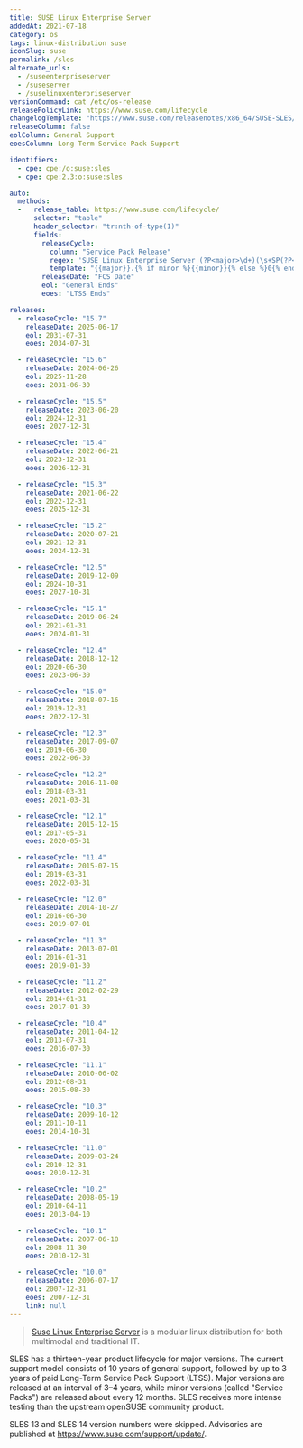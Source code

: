```yaml
---
title: SUSE Linux Enterprise Server
addedAt: 2021-07-18
category: os
tags: linux-distribution suse
iconSlug: suse
permalink: /sles
alternate_urls:
  - /suseenterpriseserver
  - /suseserver
  - /suselinuxenterpriseserver
versionCommand: cat /etc/os-release
releasePolicyLink: https://www.suse.com/lifecycle
changelogTemplate: "https://www.suse.com/releasenotes/x86_64/SUSE-SLES/{{'__RELEASE_CYCLE__'|replace:'.','-SP'}}/"
releaseColumn: false
eolColumn: General Support
eoesColumn: Long Term Service Pack Support

identifiers:
  - cpe: cpe:/o:suse:sles
  - cpe: cpe:2.3:o:suse:sles

auto:
  methods:
  -   release_table: https://www.suse.com/lifecycle/
      selector: "table"
      header_selector: "tr:nth-of-type(1)"
      fields:
        releaseCycle:
          column: "Service Pack Release"
          regex: 'SUSE Linux Enterprise Server (?P<major>\d+)(\s+SP(?P<minor>\d+))?'
          template: "{{major}}.{% if minor %}{{minor}}{% else %}0{% endif %}"
        releaseDate: "FCS Date"
        eol: "General Ends"
        eoes: "LTSS Ends"

releases:
  - releaseCycle: "15.7"
    releaseDate: 2025-06-17
    eol: 2031-07-31
    eoes: 2034-07-31

  - releaseCycle: "15.6"
    releaseDate: 2024-06-26
    eol: 2025-11-28
    eoes: 2031-06-30

  - releaseCycle: "15.5"
    releaseDate: 2023-06-20
    eol: 2024-12-31
    eoes: 2027-12-31

  - releaseCycle: "15.4"
    releaseDate: 2022-06-21
    eol: 2023-12-31
    eoes: 2026-12-31

  - releaseCycle: "15.3"
    releaseDate: 2021-06-22
    eol: 2022-12-31
    eoes: 2025-12-31

  - releaseCycle: "15.2"
    releaseDate: 2020-07-21
    eol: 2021-12-31
    eoes: 2024-12-31

  - releaseCycle: "12.5"
    releaseDate: 2019-12-09
    eol: 2024-10-31
    eoes: 2027-10-31

  - releaseCycle: "15.1"
    releaseDate: 2019-06-24
    eol: 2021-01-31
    eoes: 2024-01-31

  - releaseCycle: "12.4"
    releaseDate: 2018-12-12
    eol: 2020-06-30
    eoes: 2023-06-30

  - releaseCycle: "15.0"
    releaseDate: 2018-07-16
    eol: 2019-12-31
    eoes: 2022-12-31

  - releaseCycle: "12.3"
    releaseDate: 2017-09-07
    eol: 2019-06-30
    eoes: 2022-06-30

  - releaseCycle: "12.2"
    releaseDate: 2016-11-08
    eol: 2018-03-31
    eoes: 2021-03-31

  - releaseCycle: "12.1"
    releaseDate: 2015-12-15
    eol: 2017-05-31
    eoes: 2020-05-31

  - releaseCycle: "11.4"
    releaseDate: 2015-07-15
    eol: 2019-03-31
    eoes: 2022-03-31

  - releaseCycle: "12.0"
    releaseDate: 2014-10-27
    eol: 2016-06-30
    eoes: 2019-07-01

  - releaseCycle: "11.3"
    releaseDate: 2013-07-01
    eol: 2016-01-31
    eoes: 2019-01-30

  - releaseCycle: "11.2"
    releaseDate: 2012-02-29
    eol: 2014-01-31
    eoes: 2017-01-30

  - releaseCycle: "10.4"
    releaseDate: 2011-04-12
    eol: 2013-07-31
    eoes: 2016-07-30

  - releaseCycle: "11.1"
    releaseDate: 2010-06-02
    eol: 2012-08-31
    eoes: 2015-08-30

  - releaseCycle: "10.3"
    releaseDate: 2009-10-12
    eol: 2011-10-11
    eoes: 2014-10-31

  - releaseCycle: "11.0"
    releaseDate: 2009-03-24
    eol: 2010-12-31
    eoes: 2010-12-31

  - releaseCycle: "10.2"
    releaseDate: 2008-05-19
    eol: 2010-04-11
    eoes: 2013-04-10

  - releaseCycle: "10.1"
    releaseDate: 2007-06-18
    eol: 2008-11-30
    eoes: 2010-12-31

  - releaseCycle: "10.0"
    releaseDate: 2006-07-17
    eol: 2007-12-31
    eoes: 2007-12-31
    link: null
---
```


> [Suse Linux Enterprise Server](https://www.suse.com/products/server/) is a modular linux
> distribution for both multimodal and traditional IT.

SLES has a thirteen-year product lifecycle for major versions. The current support model consists
of 10 years of general support, followed by up to 3 years of paid Long-Term Service Pack Support
(LTSS). Major versions are released at an interval of 3–4 years, while minor versions (called
"Service Packs") are released about every 12 months. SLES receives more intense testing than the
upstream openSUSE community product.

SLES 13 and SLES 14 version numbers were skipped. Advisories are published at <https://www.suse.com/support/update/>.
